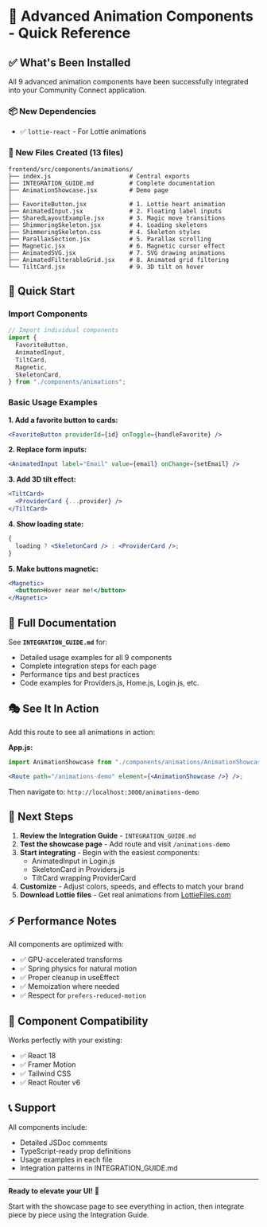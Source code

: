 # 🎨 Advanced Animation Components - Quick Reference

## ✅ What's Been Installed

All 9 advanced animation components have been successfully integrated into your Community Connect application.

### 📦 New Dependencies

- ✅ `lottie-react` - For Lottie animations

### 📁 New Files Created (13 files)

```
frontend/src/components/animations/
├── index.js                      # Central exports
├── INTEGRATION_GUIDE.md          # Complete documentation
├── AnimationShowcase.jsx         # Demo page
│
├── FavoriteButton.jsx            # 1. Lottie heart animation
├── AnimatedInput.jsx             # 2. Floating label inputs
├── SharedLayoutExample.jsx       # 3. Magic move transitions
├── ShimmeringSkeleton.jsx        # 4. Loading skeletons
├── ShimmeringSkeleton.css        # 4. Skeleton styles
├── ParallaxSection.jsx           # 5. Parallax scrolling
├── Magnetic.jsx                  # 6. Magnetic cursor effect
├── AnimatedSVG.jsx               # 7. SVG drawing animations
├── AnimatedFilterableGrid.jsx    # 8. Animated grid filtering
└── TiltCard.jsx                  # 9. 3D tilt on hover
```

## 🚀 Quick Start

### Import Components

```jsx
// Import individual components
import {
  FavoriteButton,
  AnimatedInput,
  TiltCard,
  Magnetic,
  SkeletonCard,
} from "./components/animations";
```

### Basic Usage Examples

**1. Add a favorite button to cards:**

```jsx
<FavoriteButton providerId={id} onToggle={handleFavorite} />
```

**2. Replace form inputs:**

```jsx
<AnimatedInput label="Email" value={email} onChange={setEmail} />
```

**3. Add 3D tilt effect:**

```jsx
<TiltCard>
  <ProviderCard {...provider} />
</TiltCard>
```

**4. Show loading state:**

```jsx
{
  loading ? <SkeletonCard /> : <ProviderCard />;
}
```

**5. Make buttons magnetic:**

```jsx
<Magnetic>
  <button>Hover near me!</button>
</Magnetic>
```

## 📖 Full Documentation

See **`INTEGRATION_GUIDE.md`** for:

- Detailed usage examples for all 9 components
- Complete integration steps for each page
- Performance tips and best practices
- Code examples for Providers.js, Home.js, Login.js, etc.

## 🎭 See It In Action

Add this route to see all animations in action:

**App.js:**

```jsx
import AnimationShowcase from "./components/animations/AnimationShowcase";

<Route path="/animations-demo" element={<AnimationShowcase />} />;
```

Then navigate to: `http://localhost:3000/animations-demo`

## 🎯 Next Steps

1. **Review the Integration Guide** - `INTEGRATION_GUIDE.md`
2. **Test the showcase page** - Add route and visit `/animations-demo`
3. **Start integrating** - Begin with the easiest components:
   - AnimatedInput in Login.js
   - SkeletonCard in Providers.js
   - TiltCard wrapping ProviderCard
4. **Customize** - Adjust colors, speeds, and effects to match your brand
5. **Download Lottie files** - Get real animations from [LottieFiles.com](https://lottiefiles.com)

## ⚡ Performance Notes

All components are optimized with:

- ✅ GPU-accelerated transforms
- ✅ Spring physics for natural motion
- ✅ Proper cleanup in useEffect
- ✅ Memoization where needed
- ✅ Respect for `prefers-reduced-motion`

## 🤝 Component Compatibility

Works perfectly with your existing:

- ✅ React 18
- ✅ Framer Motion
- ✅ Tailwind CSS
- ✅ React Router v6

## 📞 Support

All components include:

- Detailed JSDoc comments
- TypeScript-ready prop definitions
- Usage examples in each file
- Integration patterns in INTEGRATION_GUIDE.md

---

**Ready to elevate your UI!** 🚀

Start with the showcase page to see everything in action, then integrate piece by piece using the Integration Guide.
